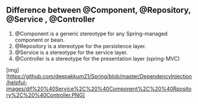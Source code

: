 ## Difference between @Component, @Repository, @Service , @Controller

1. @Component is a generic stereotype for any Spring-managed component or bean. 
2. @Repository is a stereotype for the persistence layer.
3. @Service is a stereotype for the service layer.
4. @Controller is a stereotype for the presentation layer (spring-MVC)

[img][https://github.com/deepakkum21/Spring/blob/master/DependencyInjection/helpful-images/dif%20%40Service%2C%20%40Component%2C%20%40Rpository%2C%20%40Controller.PNG]

